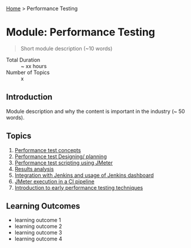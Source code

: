 [Home](./performance-testing/README.md
) > Performance Testing

# Module: Performance Testing

> Short module description (~10 words)

<dl>
<dt>Total Duration</dt>
<dd>~ xx hours</dd>
<dt>Number of Topics</dt>
<dd>x</dd>
</dl>

## Introduction

Module description and why the content is important in the industry (~ 50 words).

## Topics

1. [Performance test concepts](./01-perf-test-con.md)
2. [Performance test Designing/ planning](./02-perf-test-des.md)
3. [Performance test scripting using JMeter](./03-perf-test-script.md)
4. [Results analysis](./04-res-anl.md)
5. [Integration with Jenkins and usage of Jenkins dashboard](./05-int-jen.md)
6. [JMeter execution in a CI pipeline](./06-jmeter-ci.md)
7. [Introduction to early performance testing techniques](./07-early-perf.md)

## Learning Outcomes

- learning outcome 1
- learning outcome 2
- learning outcome 3
- learning outcome 4
